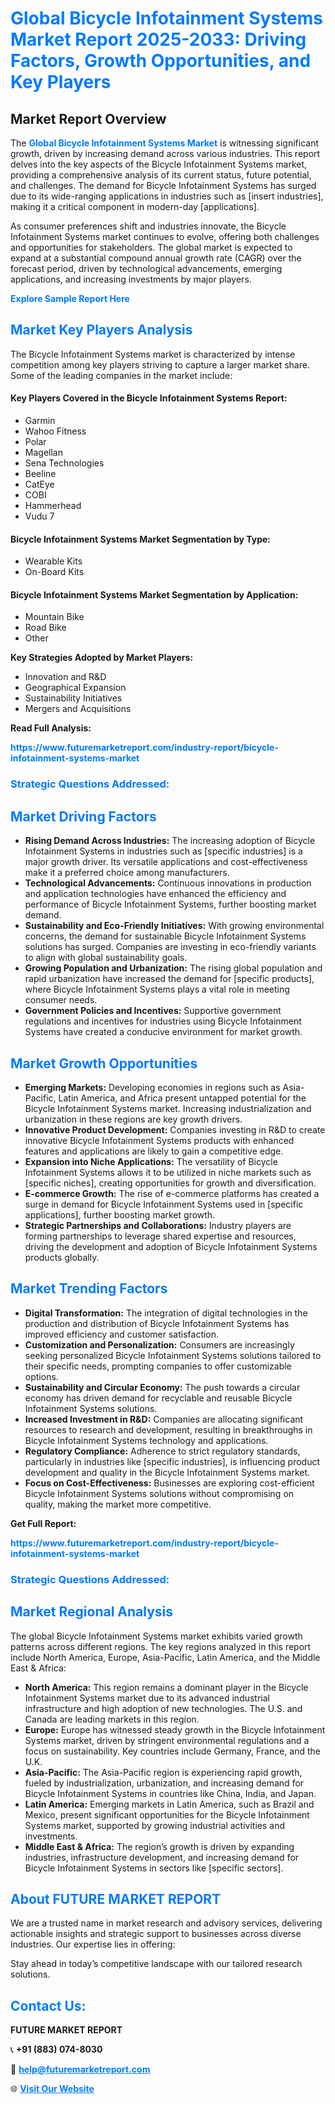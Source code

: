 <h1 style="color: #007BFF;">Global Bicycle Infotainment Systems Market Report 2025-2033: Driving Factors, Growth Opportunities, and Key Players</h1>

<section id="overview">
<h2>Market Report Overview</h2>
<p>The <a href="https://www.futuremarketreport.com/industry-report/bicycle-infotainment-systems-market" style="color: #007BFF; text-decoration: none;"><strong>Global Bicycle Infotainment Systems Market</strong></a> is witnessing significant growth, driven by increasing demand across various industries. This report delves into the key aspects of the Bicycle Infotainment Systems market, providing a comprehensive analysis of its current status, future potential, and challenges. The demand for Bicycle Infotainment Systems has surged due to its wide-ranging applications in industries such as [insert industries], making it a critical component in modern-day [applications].</p>
<p>As consumer preferences shift and industries innovate, the Bicycle Infotainment Systems market continues to evolve, offering both challenges and opportunities for stakeholders. The global market is expected to expand at a substantial compound annual growth rate (CAGR) over the forecast period, driven by technological advancements, emerging applications, and increasing investments by major players.</p>
</section>

<section id="overview">
<p><a href="https://www.futuremarketreport.com/request-sample/reportId=102388" style="color: #007BFF; text-decoration: none;"><strong>Explore Sample Report Here</strong></a></p>
</section>

<section id="key-players">
<h2 style="color: #007BFF;">Market Key Players Analysis</h2>
<p>The Bicycle Infotainment Systems market is characterized by intense competition among key players striving to capture a larger market share. Some of the leading companies in the market include:</p>
<h4>Key Players Covered in the Bicycle Infotainment Systems Report:</h4>
<ul><li>Garmin</li><li>Wahoo Fitness</li><li>Polar</li><li>Magellan</li><li>Sena Technologies</li><li>Beeline</li><li>CatEye</li><li>COBI</li><li>Hammerhead</li><li>Vudu 7</li></ul>
<h4>Bicycle Infotainment Systems Market Segmentation by Type:</h4>
<ul><li>Wearable Kits</li><li>On-Board Kits</li></ul>

<h4>Bicycle Infotainment Systems Market Segmentation by Application:</h4>
<ul><li>Mountain Bike</li><li>Road Bike</li><li>Other</li></ul>
<p><strong>Key Strategies Adopted by Market Players:</strong></p>
<ul>
<li>Innovation and R&D</li>
<li>Geographical Expansion</li>
<li>Sustainability Initiatives</li>
<li>Mergers and Acquisitions</li>
</ul>
</section>

<section>
<p><strong>Read Full Analysis: </strong></p><a href="https://www.futuremarketreport.com/industry-report/bicycle-infotainment-systems-market" style="color: #007BFF; text-decoration: none;"><strong>https://www.futuremarketreport.com/industry-report/bicycle-infotainment-systems-market</strong></a>
<h3 style="color: #007BFF;">Strategic Questions Addressed:</h3>
</section>

<section id="driving-factors">
<h2 style="color: #007BFF;">Market Driving Factors</h2>
<ul>
<li><strong>Rising Demand Across Industries:</strong> The increasing adoption of Bicycle Infotainment Systems in industries such as [specific industries] is a major growth driver. Its versatile applications and cost-effectiveness make it a preferred choice among manufacturers.</li>
<li><strong>Technological Advancements:</strong> Continuous innovations in production and application technologies have enhanced the efficiency and performance of Bicycle Infotainment Systems, further boosting market demand.</li>
<li><strong>Sustainability and Eco-Friendly Initiatives:</strong> With growing environmental concerns, the demand for sustainable Bicycle Infotainment Systems solutions has surged. Companies are investing in eco-friendly variants to align with global sustainability goals.</li>
<li><strong>Growing Population and Urbanization:</strong> The rising global population and rapid urbanization have increased the demand for [specific products], where Bicycle Infotainment Systems plays a vital role in meeting consumer needs.</li>
<li><strong>Government Policies and Incentives:</strong> Supportive government regulations and incentives for industries using Bicycle Infotainment Systems have created a conducive environment for market growth.</li>
</ul>
</section>

<section id="growth-opportunities">
<h2 style="color: #007BFF;">Market Growth Opportunities</h2>
<ul>
<li><strong>Emerging Markets:</strong> Developing economies in regions such as Asia-Pacific, Latin America, and Africa present untapped potential for the Bicycle Infotainment Systems market. Increasing industrialization and urbanization in these regions are key growth drivers.</li>
<li><strong>Innovative Product Development:</strong> Companies investing in R&D to create innovative Bicycle Infotainment Systems products with enhanced features and applications are likely to gain a competitive edge.</li>
<li><strong>Expansion into Niche Applications:</strong> The versatility of Bicycle Infotainment Systems allows it to be utilized in niche markets such as [specific niches], creating opportunities for growth and diversification.</li>
<li><strong>E-commerce Growth:</strong> The rise of e-commerce platforms has created a surge in demand for Bicycle Infotainment Systems used in [specific applications], further boosting market growth.</li>
<li><strong>Strategic Partnerships and Collaborations:</strong> Industry players are forming partnerships to leverage shared expertise and resources, driving the development and adoption of Bicycle Infotainment Systems products globally.</li>
</ul>
</section>

<section id="trending-factors">
<h2 style="color: #007BFF;">Market Trending Factors</h2>
<ul>
<li><strong>Digital Transformation:</strong> The integration of digital technologies in the production and distribution of Bicycle Infotainment Systems has improved efficiency and customer satisfaction.</li>
<li><strong>Customization and Personalization:</strong> Consumers are increasingly seeking personalized Bicycle Infotainment Systems solutions tailored to their specific needs, prompting companies to offer customizable options.</li>
<li><strong>Sustainability and Circular Economy:</strong> The push towards a circular economy has driven demand for recyclable and reusable Bicycle Infotainment Systems solutions.</li>
<li><strong>Increased Investment in R&D:</strong> Companies are allocating significant resources to research and development, resulting in breakthroughs in Bicycle Infotainment Systems technology and applications.</li>
<li><strong>Regulatory Compliance:</strong> Adherence to strict regulatory standards, particularly in industries like [specific industries], is influencing product development and quality in the Bicycle Infotainment Systems market.</li>
<li><strong>Focus on Cost-Effectiveness:</strong> Businesses are exploring cost-efficient Bicycle Infotainment Systems solutions without compromising on quality, making the market more competitive.</li>
</ul>
</section>

<section>
<p><strong>Get Full Report: </strong></p><a href="https://www.futuremarketreport.com/industry-report/bicycle-infotainment-systems-market" style="color: #007BFF; text-decoration: none;"><strong>https://www.futuremarketreport.com/industry-report/bicycle-infotainment-systems-market</strong></a>
<h3 style="color: #007BFF;">Strategic Questions Addressed:</h3>
</section>


<section id="regional-analysis">
<h2 style="color: #007BFF;">Market Regional Analysis</h2>
<p>The global Bicycle Infotainment Systems market exhibits varied growth patterns across different regions. The key regions analyzed in this report include North America, Europe, Asia-Pacific, Latin America, and the Middle East & Africa:</p>
<ul>
<li><strong>North America:</strong> This region remains a dominant player in the Bicycle Infotainment Systems market due to its advanced industrial infrastructure and high adoption of new technologies. The U.S. and Canada are leading markets in this region.</li>
<li><strong>Europe:</strong> Europe has witnessed steady growth in the Bicycle Infotainment Systems market, driven by stringent environmental regulations and a focus on sustainability. Key countries include Germany, France, and the U.K.</li>
<li><strong>Asia-Pacific:</strong> The Asia-Pacific region is experiencing rapid growth, fueled by industrialization, urbanization, and increasing demand for Bicycle Infotainment Systems in countries like China, India, and Japan.</li>
<li><strong>Latin America:</strong> Emerging markets in Latin America, such as Brazil and Mexico, present significant opportunities for the Bicycle Infotainment Systems market, supported by growing industrial activities and investments.</li>
<li><strong>Middle East & Africa:</strong> The region’s growth is driven by expanding industries, infrastructure development, and increasing demand for Bicycle Infotainment Systems in sectors like [specific sectors].</li>
</ul>
</section>

<footer>
<h2 style="color: #007BFF;">About FUTURE MARKET REPORT</h2>
<p>We are a trusted name in market research and advisory services, delivering actionable insights and strategic support to businesses across diverse industries. Our expertise lies in offering:</p>

<p>Stay ahead in today’s competitive landscape with our tailored research solutions.</p>

<h2 style="color: #007BFF;">Contact Us:</h2>
<p><strong>FUTURE MARKET REPORT</strong></p>
<p>📞 <strong>+91 (883) 074-8030</strong></p>
<p>📧 <strong><a href="mailto:help@futuremarketreport.com" style="color: #007BFF;">help@futuremarketreport.com</a></strong></p>
<p>🌐 <strong><a href="https://www.futuremarketreport.com/" style="color: #007BFF;">Visit Our Website</a></strong></p>
</footer>